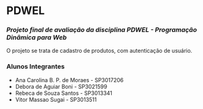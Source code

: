 # PDWEL

### _Projeto final de avaliação da disciplina PDWEL - Programação Dinâmica para Web_

O projeto se trata de cadastro de produtos, com autenticação de usuário.

### Alunos Integrantes

- Ana Carolina B. P. de Moraes - SP3017206
- Debora de Aguiar Boni - SP3021599
- Rebeca de Souza Santos - SP3013341
- Vitor Massao Sugai - SP3013511
